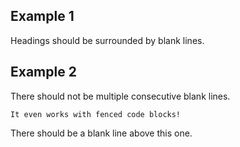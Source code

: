 ## Example 1

Headings should be surrounded by blank lines.

## Example 2

There should not be multiple consecutive blank lines.

```
It even works with fenced code blocks!
```

There should be a blank line above this one.
